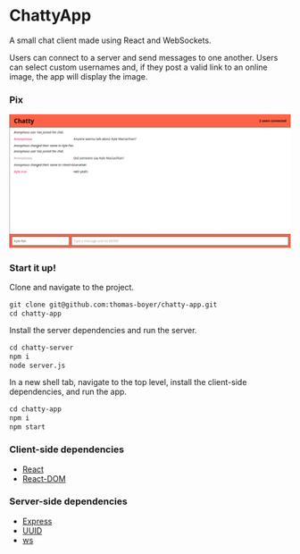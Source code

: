 ChattyApp
=====================

A small chat client made using React and WebSockets.

Users can connect to a server and send messages to one another. Users can select custom usernames and, if they post a valid link to an online image, the app will display the image.

### Pix

!["The chat app"](https://github.com/thomas-boyer/chatty-app/blob/master/docs/chatty-1.png)

### Start it up!

Clone and navigate to the project.

```
git clone git@github.com:thomas-boyer/chatty-app.git
cd chatty-app
```

Install the server dependencies and run the server.

```
cd chatty-server
npm i
node server.js
```

In a new shell tab, navigate to the top level, install the client-side dependencies, and run the app.

```
cd chatty-app
npm i
npm start
```

### Client-side dependencies

* [React](https://github.com/facebook/react)
* [React-DOM](https://github.com/facebook/react/tree/master/packages/react-dom)

### Server-side dependencies

* [Express](https://github.com/expressjs/express)
* [UUID](https://github.com/kelektiv/node-uuid)
* [ws](https://github.com/websockets/ws)